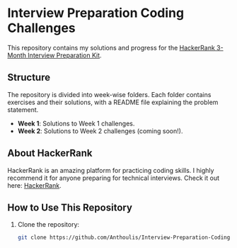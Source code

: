 # Interview Preparation Coding Challenges

This repository contains my solutions and progress for the [HackerRank 3-Month Interview Preparation Kit](https://www.hackerrank.com/interview/interview-preparation-kit).

## Structure

The repository is divided into week-wise folders. Each folder contains exercises and their solutions, with a README file explaining the problem statement.

- **Week 1**: Solutions to Week 1 challenges.
- **Week 2**: Solutions to Week 2 challenges (coming soon!).

## About HackerRank

HackerRank is an amazing platform for practicing coding skills. I highly recommend it for anyone preparing for technical interviews. Check it out here: [HackerRank](https://www.hackerrank.com/).

## How to Use This Repository

1. Clone the repository:
   ```bash
   git clone https://github.com/Anthoulis/Interview-Preparation-Coding-Challenges.git

